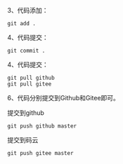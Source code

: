 3、代码添加：
```text
git add .
```
4、代码提交：
```text
git commit .
```
4、代码提交：
```text
git pull github
git pull gitee
```
6、代码分别提交到Github和Gitee即可。

提交到github

```text
git push github master
```

提交到码云

```text
git push gitee master
```

 

